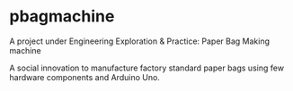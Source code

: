 # pbagmachine
A project under Engineering Exploration & Practice: Paper Bag Making machine

A social innovation to manufacture factory standard paper bags using few hardware components and Arduino Uno.
